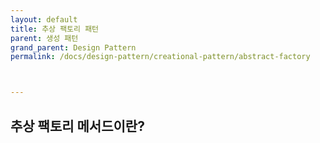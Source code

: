 ```yaml
---
layout: default
title: 추상 팩토리 패턴
parent: 생성 패턴
grand_parent: Design Pattern
permalink: /docs/design-pattern/creational-pattern/abstract-factory



---
```




## 추상 팩토리 메서드이란?

